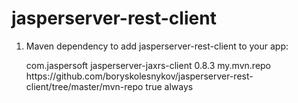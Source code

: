 jasperserver-rest-client
========================

1) Maven dependency to add jasperserver-rest-client to your app:

    <dependencies>
        <dependency>
            <groupId>com.jaspersoft</groupId>
            <artifactId>jasperserver-jaxrs-client</artifactId>
            <version>0.8.3</version>
        </dependency>
    </dependencies>

    <repositories>
        <repository>
            <id>my.mvn.repo</id>
            <url>https://github.com/boryskolesnykov/jasperserver-rest-client/tree/master/mvn-repo</url>
            <!-- use snapshot version -->
            <snapshots>
                <enabled>true</enabled>
                <updatePolicy>always</updatePolicy>
            </snapshots>
        </repository>
    </repositories>


